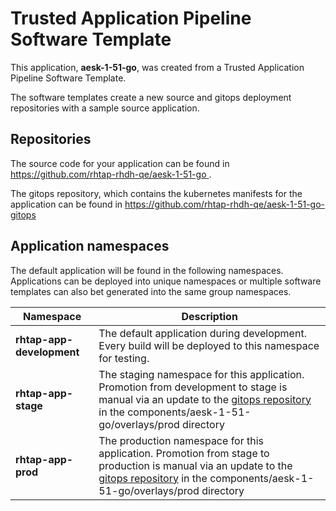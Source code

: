 # Trusted Application Pipeline Software Template

This application, **aesk-1-51-go**, was created from a Trusted Application Pipeline Software Template.

The software templates create a new source and gitops deployment repositories with a sample source application. 

## Repositories

The source code for your application can be found in [https://github.com/rhtap-rhdh-qe/aesk-1-51-go ](https://github.com/rhtap-rhdh-qe/aesk-1-51-go ).
 
The gitops repository, which contains the kubernetes manifests for the application can be found in 
[https://github.com/rhtap-rhdh-qe/aesk-1-51-go-gitops ](https://github.com/rhtap-rhdh-qe/aesk-1-51-go-gitops ) 

## Application namespaces 

The default application will be found in the following namespaces. Applications can be deployed into unique namespaces or multiple software templates can also bet generated into the same group namespaces.  

|  Namespace   |  Description   |  
| -------- | -------- |   
| **rhtap-app-development** | The default application during development. Every build will be deployed to this namespace for testing. | 
| **rhtap-app-stage** | The staging namespace for this application. Promotion from development to stage is manual via an update to the [gitops repository](https://github.com/rhtap-rhdh-qe/aesk-1-51-go-gitops ) in the components/aesk-1-51-go/overlays/prod directory |  
| **rhtap-app-prod** | The production namespace for this application. Promotion from stage to production is manual via an update to the [gitops repository](https://github.com/rhtap-rhdh-qe/aesk-1-51-go-gitops ) in the components/aesk-1-51-go/overlays/prod directory | 